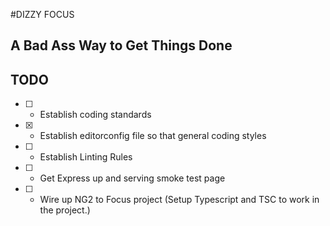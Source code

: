 #DIZZY FOCUS

## A Bad Ass Way to Get Things Done
## TODO
- [ ] - Establish coding standards
- [x] - Establish editorconfig file so that general coding styles 
- [ ] - Establish Linting Rules
- [ ] - Get Express up and serving smoke test page
- [ ] - Wire up NG2 to Focus project (Setup Typescript and TSC to work in the project.)
 
